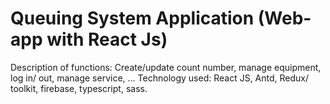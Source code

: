 # Queuing System Application (Web-app with React Js)

Description of functions: Create/update count number, manage equipment, log in/ out, manage service, ...
Technology used: React JS, Antd, Redux/ toolkit, firebase, typescript, sass.
